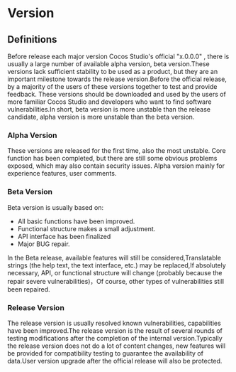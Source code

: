 # Version

## Definitions

Before release each major version Cocos Studio's official "x.0.0.0" , there is usually a large number of available alpha version, beta version.These versions lack sufficient stability to be used as a product, but they are an important milestone towards the release version.Before the official release, by a majority of the users of these versions together to test and provide feedback. These versions should be downloaded and used by the users of more familiar Cocos Studio and developers who want to find software vulnerabilities.In short, beta version is more unstable than the release candidate, alpha version is more unstable than the beta version.

### Alpha Version

These versions are released for the first time, also the most unstable. Core function has been completed, but there are still some obvious problems exposed, which may also contain security issues. Alpha version mainly for experience features, user comments.

### Beta Version

Beta version is usually based on:

- All basic functions have been improved.
- Functional structure makes a small adjustment.
- API interface has been finalized
- Major BUG repair.

In the Beta release, available features will still be considered,Translatable strings (the help text, the text interface, etc.) may be replaced,If absolutely necessary, API, or functional structure will change (probably because the repair severe vulnerabilities)，Of course, other types of vulnerabilities still been repaired.

### Release Version

The release version is usually resolved known vulnerabilities, capabilities have been improved.The release version is the result of several rounds of testing modifications after the completion of the internal version.Typically the release version does not do a lot of content changes, new features will be provided for compatibility testing to guarantee the availability of data.User version upgrade after the official release will also be protected.